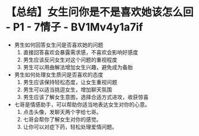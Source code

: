 # 【总结】女生问你是不是喜欢她该怎么回 - P1 - 7情子 - BV1Mv4y1a7if

-   男生如何回答女生问是否喜欢她的问题
    1.  直接回答喜欢会暴露需求感，不喜欢会影响好感度
    2.  男生应该反问女生对这个问题的重视程度
    3.  男生可以用曲解法增加女生兴趣，避免成为备胎
-   男生如何处理女生质问是否喜欢的态度
    1.  男生应该保持轻松态度，让女生重视问题
    2.  男生可以适当挑逗女生，增加聊天氛围
    3.  男生应该了解女生意图，选择合适方式进攻，收获惊喜
-   七哥是情感助手，可以帮助你适当地表达女生对你的心意。
    1.  点击头像，发聊天两个字给七哥。
    2.  七哥会帮你了解女生对你的感觉。
    3.  让你可以对症下药，轻松处理爱情问题。